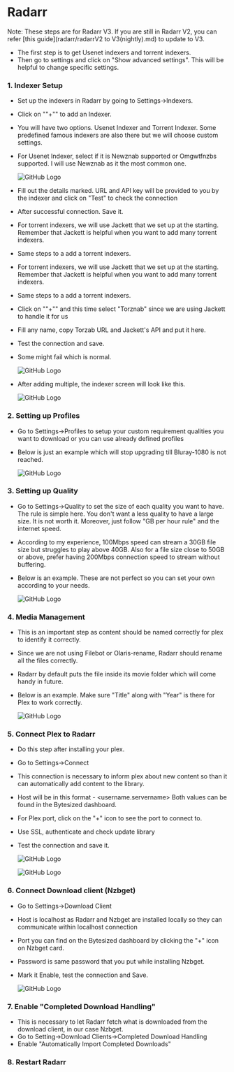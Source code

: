 # Radarr

Note: These steps are for Radarr V3. If you are still in Radarr V2, you can refer [this guide](radarr/radarrV2 to V3(nightly).md) to update to V3.

- The first step is to get Usenet indexers and torrent indexers.
- Then go to settings and click on "Show advanced settings". This will be helpful to change specific settings.

### 1. Indexer Setup

- Set up the indexers in Radarr by going to Settings->Indexers.

- Click on ""+"" to add an Indexer.

- You will have two options. Usenet Indexer and Torrent Indexer. Some predefined famous indexers are also there but we will choose custom settings.

- For Usenet Indexer, select if it is Newznab supported or Omgwtfnzbs supported. I will use Newznab as it the most common one.

  ![GitHub Logo](../images/radarr2.jpg)

- Fill out the details marked. URL and API key will be provided to you by the indexer and click on "Test" to check the connection

- After successful connection. Save it.





- For torrent indexers, we will use Jackett that we set up at the starting. Remember that Jackett is helpful when you want to add many torrent indexers. 

- Same steps to a add a torrent indexers.

- For torrent indexers, we will use Jackett that we set up at the starting. Remember that Jackett is helpful when you want to add many torrent indexers. 

- Same steps to a add a torrent indexers.

- Click on ""+"" and this time select "Torznab" since we are using Jackett to handle it for us

- Fill any name, copy Torzab URL and Jackett's API and put it here.

- Test the connection and save.

- Some might fail which is normal.

  ![GitHub Logo](../images/radarr3.jpg)



- After adding multiple, the indexer screen will look like this.

  ![GitHub Logo](../images/radarr1.jpg)

  

### 2. Setting up Profiles

- Go to Settings->Profiles to setup your custom requirement qualities you want to download or you can use already defined profiles

- Below is just an example which will stop upgrading till Bluray-1080 is not reached.

  ![GitHub Logo](../images/radarrProfile.jpg)

### 3. Setting up Quality

- Go to Settings->Quality to set the size of each quality you want to have. The rule is simple here. You don't want a less quality to have a large size. It is not worth it. Moreover, just follow "GB per hour rule" and the internet speed. 

- According to my experience, 100Mbps speed can stream a 30GB file size but struggles to play above 40GB. Also for a file size close to 50GB or above, prefer having 200Mbps connection speed to stream without buffering.

- Below is an example. These are not perfect so you can set your own according to your needs.

  ![GitHub Logo](../images/radarrQuality.jpg)

### 4. Media Management

- This is an important step as content should be named correctly for plex to identify it correctly.

- Since we are not using Filebot or Olaris-rename, Radarr should rename all the files correctly.

- Radarr by default puts the file inside its movie folder which will come handy in future.

- Below is an example. Make sure "Title" along with "Year" is there for Plex to work correctly.

  ![GitHub Logo](../images/radarMedia.jpg)

### 5. Connect Plex to Radarr

- Do this step after installing your plex.

- Go to Settings->Connect

- This connection is necessary to inform plex about new content so than it can automatically add content to the library.

- Host will be in this format - <username.servername> Both values can be found in the Bytesized dashboard.

- For Plex port, click on the "+" icon to see the port to connect to. 

- Use SSL, authenticate and check update library

- Test the connection and save it.

  ![GitHub Logo](../images/radarrPlex.jpg)

  ![GitHub Logo](../images/radarrPlex2.jpg)

### 6. Connect  Download client (Nzbget)

- Go to Settings->Download Client

- Host is localhost as Radarr and Nzbget are installed locally so they can communicate within localhost connection

- Port you can find on the Bytesized dashboard by clicking the "+" icon on Nzbget card.

- Password is same password that you put while installing Nzbget.

- Mark it Enable, test the connection and Save.

  ![GitHub Logo](../images/radarrNzb.jpg)

### 7. Enable "Completed Download Handling"

- This is necessary to let Radarr fetch what is downloaded from the download client, in our case Nzbget.
- Go to Setting->Download Clients->Completed Download Handling
- Enable "Automatically Import Completed Downloads"

### 8. Restart Radarr
